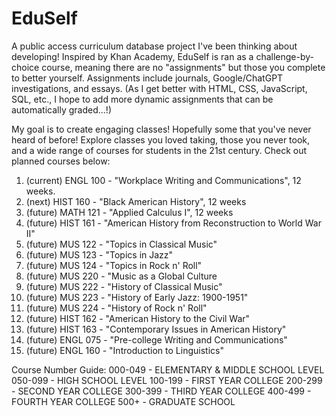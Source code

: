 # EduSelf
A public access curriculum database project I've been thinking about developing! Inspired by Khan Academy, EduSelf is ran as a challenge-by-choice course, meaning there are no "assignments" but those you complete to better yourself. Assignments include journals, Google/ChatGPT investigations, and essays. (As I get better with HTML, CSS, JavaScript, SQL, etc., I hope to add more dynamic assignments that can be automatically graded...!)

My goal is to create engaging classes! Hopefully some that you've never heard of before! Explore classes you loved taking, those you never took, and a wide range of courses for students in the 21st century. Check out planned courses below:
1. (current) ENGL 100 - "Workplace Writing and Communications", 12 weeks.
2. (next) HIST 160 - "Black American History", 12 weeks
3. (future) MATH 121 - "Applied Calculus I", 12 weeks
4. (future) HIST 161 - "American History from Reconstruction to World War II"
6. (future) MUS 122 - "Topics in Classical Music"
7. (future) MUS 123 - "Topics in Jazz"
8. (future) MUS 124 - "Topics in Rock n' Roll"
9. (future) MUS 220 - "Music as a Global Culture
10. (future) MUS 222 - "History of Classical Music"
11. (future) MUS 223 - "History of Early Jazz: 1900-1951"
12. (future) MUS 224 - "History of Rock n' Roll"
13. (future) HIST 162 - "American History to the Civil War"
14. (future) HIST 163 - "Contemporary Issues in American History"
15. (future) ENGL 075 - "Pre-college Writing and Communications"
16. (future) ENGL 160 - "Introduction to Linguistics" 


Course Number Guide:
000-049 - ELEMENTARY & MIDDLE SCHOOL LEVEL
050-099 - HIGH SCHOOL LEVEL
100-199 - FIRST YEAR COLLEGE
200-299 - SECOND YEAR COLLEGE
300-399 - THIRD YEAR COLLEGE
400-499 - FOURTH YEAR COLLEGE
500+ - GRADUATE SCHOOL
